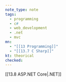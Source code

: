 ```yaml
---
note_type: note
tags:
  - programming
  - c#
  - web_development
  - .net
  - mvc
mn:
  - "[[13 Programming]]"
  - "[[13.7 C Sharp]]"
kt: theorical
checked:
---
```

[[13.8 ASP.NET Core|.NET]]
